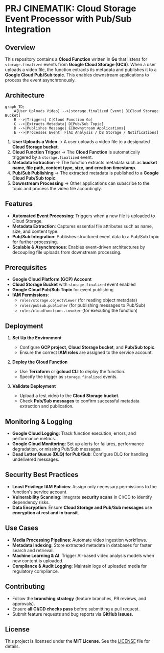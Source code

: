 # **PRJ CINEMATIK: Cloud Storage Event Processor with Pub/Sub Integration**

## **Overview**

This repository contains a **Cloud Function** written in **Go** that listens for `storage.finalized` events from **Google Cloud Storage (GCS)**. When a user uploads a video file, the function extracts its metadata and publishes it to a **Google Cloud Pub/Sub topic**. This enables downstream applications to process the event asynchronously.

## **Architecture**

```mermaid
graph TD;
    A[User Uploads Video] -->|storage.finalized Event| B[Cloud Storage Bucket]
    B -->|Triggers| C[Cloud Function Go]
    C -->|Extracts Metadata| D[Pub/Sub Topic]
    D -->|Publishes Message| E[Downstream Applications]
    E -->|Processes Event| F[AI Analysis / DB Storage / Notifications]
```

1. **User Uploads a Video** → A user uploads a video file to a designated **Cloud Storage bucket**.
2. **Cloud Function Trigger** → The **Cloud Function** is automatically triggered by a `storage.finalized` event.
3. **Metadata Extraction** → The function extracts metadata such as **bucket name, file path, content type, size, and creation timestamp**.
4. **Pub/Sub Publishing** → The extracted metadata is published to a **Google Cloud Pub/Sub topic**.
5. **Downstream Processing** → Other applications can subscribe to the topic and process the video file accordingly.

## **Features**

- **Automated Event Processing**: Triggers when a new file is uploaded to Cloud Storage.
- **Metadata Extraction**: Captures essential file attributes such as name, size, and content type.
- **Pub/Sub Integration**: Publishes structured event data to a Pub/Sub topic for further processing.
- **Scalable & Asynchronous**: Enables event-driven architectures by decoupling file uploads from downstream processing.

## **Prerequisites**

- **Google Cloud Platform (GCP) Account**
- **Cloud Storage Bucket** with `storage.finalized` event enabled
- **Google Cloud Pub/Sub Topic** for event publishing
- **IAM Permissions**:
  - `roles/storage.objectViewer` (for reading object metadata)
  - `roles/pubsub.publisher` (for publishing messages to Pub/Sub)
  - `roles/cloudfunctions.invoker` (for executing the function)

## **Deployment**

1. **Set Up the Environment**

   - Configure **GCP project**, **Cloud Storage bucket**, and **Pub/Sub topic**.
   - Ensure the correct **IAM roles** are assigned to the service account.

2. **Deploy the Cloud Function**

   - Use **Terraform** or **gcloud CLI** to deploy the function.
   - Specify the trigger as `storage.finalized` events.

3. **Validate Deployment**
   - Upload a test video to the **Cloud Storage bucket**.
   - Check **Pub/Sub messages** to confirm successful metadata extraction and publication.

## **Monitoring & Logging**

- **Google Cloud Logging**: Track function execution, errors, and performance metrics.
- **Google Cloud Monitoring**: Set up alerts for failures, performance degradation, or missing Pub/Sub messages.
- **Dead Letter Queue (DLQ) for Pub/Sub**: Configure DLQ for handling undelivered messages.

## **Security Best Practices**

- **Least Privilege IAM Policies**: Assign only necessary permissions to the function's service account.
- **Vulnerability Scanning**: Integrate **security scans** in CI/CD to identify dependency risks.
- **Data Encryption**: Ensure **Cloud Storage and Pub/Sub messages** use **encryption at rest and in transit**.

## **Use Cases**

- **Media Processing Pipelines**: Automate video ingestion workflows.
- **Metadata Indexing**: Store extracted metadata in databases for faster search and retrieval.
- **Machine Learning & AI**: Trigger AI-based video analysis models when new content is uploaded.
- **Compliance & Audit Logging**: Maintain logs of uploaded media for regulatory compliance.

## **Contributing**

- Follow the **branching strategy** (feature branches, PR reviews, and approvals).
- Ensure **all CI/CD checks pass** before submitting a pull request.
- Submit feature requests and bug reports via **GitHub Issues**.

## **License**

This project is licensed under the **MIT License**. See the [LICENSE](LICENSE) file for details.
